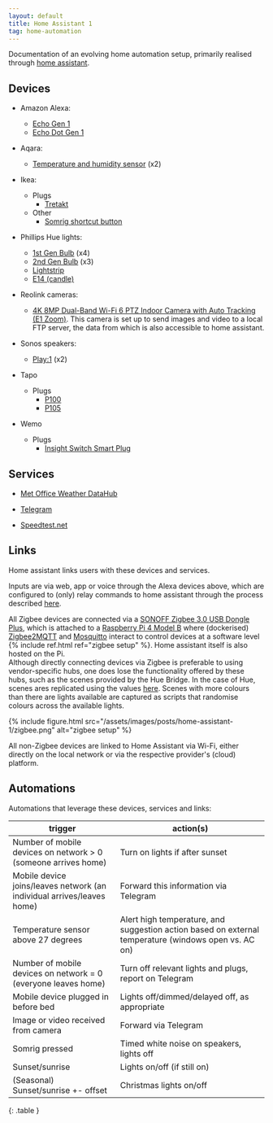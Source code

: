 ```yaml
---
layout: default
title: Home Assistant 1
tag: home-automation
---
```


Documentation of an evolving home automation setup, primarily realised through [home assistant](https://www.home-assistant.io/).

## Devices 

- Amazon Alexa:
    - [Echo Gen 1](https://www.dimensions.com/element/amazon-echo-1st-gen) 
    - [Echo Dot Gen 1 ](https://www.dimensions.com/element/amazon-echo-dot-1st-gen)

- Aqara:
    - [Temperature and humidity sensor](https://www.zigbee2mqtt.io/devices/WSDCGQ11LM.html#aqara-wsdcgq11lm) (x2)

- Ikea:
    - Plugs
        - [Tretakt](https://www.ikea.com/gb/en/p/tretakt-plug-smart-80556514/)
    - Other
        - [Somrig shortcut button](https://www.zigbee2mqtt.io/devices/E2213.html)

- Phillips Hue lights: 
    - [1st Gen Bulb](https://www.zigbee2mqtt.io/devices/9290012573A.html#philips-9290012573a) (x4)
    - [2nd Gen Bulb](https://www.zigbee2mqtt.io/devices/9290012573A.html#philips-9290012573a) (x3)
    - [Lightstrip](https://www.zigbee2mqtt.io/devices/915005106701.html) 
    - [E14 (candle)](https://www.zigbee2mqtt.io/devices/929002294203.html#philips-929002294203)

- Reolink cameras:
    - [4K 8MP Dual-Band Wi-Fi 6 PTZ Indoor Camera with Auto Tracking (E1 Zoom)](https://reolink.com/product/e1-zoom/). 
    This camera is set up to send images and video to a local FTP server, the data from which is also accessible to home assistant.

- Sonos speakers:
    - [Play:1](https://support.sonos.com/en-gb/products/play-1) (x2)

- Tapo
    - Plugs
        - [P100](https://www.tapo.com/uk/product/smart-plug/tapo-p100/)  
        - [P105](https://www.tapo.com/uk/product/smart-plug/tapo-p105/)
        
- Wemo
    - Plugs
        - [Insight Switch Smart Plug](https://www.belkin.com/support-article/?articleNum=42290)

## Services

- [Met Office Weather DataHub](https://datahub.metoffice.gov.uk/)

- [Telegram](https://core.telegram.org/bots/api)

- [Speedtest.net](https://www.speedtest.net/)

## Links

Home assistant links users with these devices and services.

Inputs are via web, app or voice through the Alexa devices above, which are configured to (only) relay commands to home assistant through the process described [here](https://www.home-assistant.io/integrations/alexa.smart_home/#create-an-amazon-alexa-smart-home-skill).

All Zigbee devices are connected via a [SONOFF Zigbee 3.0 USB Dongle Plus](https://www.zigbee2mqtt.io/guide/adapters/zstack.html), which is attached to a [Raspberry Pi 4 Model B](https://www.raspberrypi.com/products/raspberry-pi-4-model-b/) where (dockerised) [Zigbee2MQTT](https://www.zigbee2mqtt.io/) and [Mosquitto](https://mosquitto.org/) interact to control devices at a software level {% include ref.html ref="zigbee setup" %}.
Home assistant itself is also hosted on the Pi.
<br />
Although directly connecting devices via Zigbee is preferable to using vendor-specific hubs, one does lose the functionality offered by these hubs, such as the scenes provided by the Hue Bridge.
In the case of Hue, scenes ares replicated using the values [here](https://www.reddit.com/r/Hue/comments/i97xw9/comment/g1msq1p/?utm_source=share&utm_medium=web3x&utm_name=web3xcss&utm_term=1&utm_content=share_button). 
Scenes with more colours than there are lights available are captured as scripts that randomise colours across the available lights.

{%
  include figure.html
  src="/assets/images/posts/home-assistant-1/zigbee.png"
  alt="zigbee setup"
%}

All non-Zigbee devices are linked to Home Assistant via Wi-Fi, either directly on the local network or via the respective provider's (cloud) platform.

## Automations

Automations that leverage these devices, services and links:

| trigger | action(s) |
| --- | --- |
| Number of mobile devices on network > 0 (someone arrives home) | Turn on lights if after sunset |
| Mobile device joins/leaves network (an individual arrives/leaves home) | Forward this information via Telegram |
| Temperature sensor above 27 degrees | Alert high temperature, and suggestion action based on external temperature (windows open vs. AC on) |
| Number of mobile devices on network = 0 (everyone leaves home) | Turn off relevant lights and plugs, report on Telegram |
| Mobile device plugged in before bed | Lights off/dimmed/delayed off, as appropriate |
| Image or video received from camera | Forward via Telegram |
| Somrig pressed | Timed white noise on speakers, lights off |
| Sunset/sunrise | Lights on/off (if still on) |
| (Seasonal) Sunset/sunrise +- offset | Christmas lights on/off |
{: .table }
